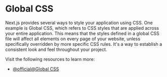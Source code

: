 # Global CSS

Next.js provides several ways to style your application using CSS. One example is Global CSS, which refers to CSS styles that are applied across your entire application. This means that the styles defined in a global CSS file will affect all elements on every page of your website, unless specifically overridden by more specific CSS rules. It's a way to establish a consistent look and feel throughout your project.

Visit the following resources to learn more:

- [@official@Global CSS](https://nextjs.org/docs/app/getting-started/css#global-css)